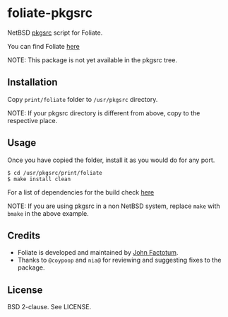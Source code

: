 foliate-pkgsrc
==============

NetBSD [pkgsrc][4] script for Foliate.

You can find Foliate [here][1]

NOTE: This package is not yet available in the pkgsrc tree.

Installation
------------

Copy `print/foliate` folder to `/usr/pkgsrc` directory.

NOTE: If your pkgsrc directory is different from above, copy to the respective
place.

Usage
-----

Once you have copied the folder, install it as you would do for any port.

`$ cd /usr/pkgsrc/print/foliate`<br>
`$ make install clean`

For a list of dependencies for the build check [here][2]

NOTE: If you are using pkgsrc in a non NetBSD system, replace `make` with
`bmake` in the above example.

Credits
-------

* Foliate is developed and maintained by [John Factotum][3].
* Thanks to `@coypoop` and `nia@` for reviewing and suggesting fixes to the
  package.

License
-------

BSD 2-clause. See LICENSE.

[1]: https://johnfactotum.github.io/foliate/
[2]: https://github.com/johnfactotum/foliate#installation
[3]: https://github.com/johnfactotum
[4]: http://pkgsrc.se/print/foliate
